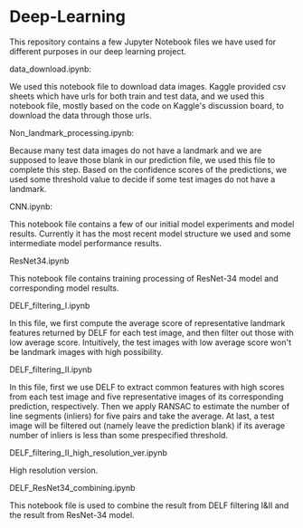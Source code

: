 # Deep-Learning

This repository contains a few Jupyter Notebook files we have used for different purposes in our deep learning project.

data_download.ipynb: 

We used this notebook file to download data images. Kaggle provided csv sheets which have urls for both train and test data, and we used this notebook file, mostly based on the code on Kaggle's discussion board, to download the data through those urls.

Non_landmark_processing.ipynb: 

Because many test data images do not have a landmark and we are supposed to leave those blank in our prediction file, we used this file to complete this step. Based on the confidence scores of the predictions, we used some threshold value to decide if some test images do not have a landmark. 

CNN.ipynb: 

This notebook file contains a few of our initial model experiments and model results. Currently it has the most recent model structure we used and some intermediate model performance results.

ResNet34.ipynb

This notebook file contains training processing of ResNet-34 model and corresponding model results.

DELF_filtering_I.ipynb

In this file, we first compute the average score of representative landmark features returned by DELF for each test image, and then filter out those with low average score. Intuitively, the test images with low average score won't be landmark images with high possibility.

DELF_filtering_II.ipynb

In this file, first we use DELF to extract common features with high scores from each test image and five representative images of its corresponding prediction, respectively. Then we apply RANSAC to estimate the number of line segments (inliers) for five pairs and take the average. At last, a test image will be filtered out (namely leave the prediction blank) if its average number of inliers is less than some prespecified threshold.

DELF_filtering_II_high_resolution_ver.ipynb

High resolution version.

DELF_ResNet34_combining.ipynb

This notebook file is used to combine the result from DELF filtering I&II and the result from ResNet-34 model. 
